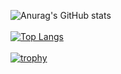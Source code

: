 ![Anurag's GitHub stats](https://github-readme-stats.vercel.app/api?username=kitaken55&show_icons=true&theme=tokyonight)<br><br>
[![Top Langs](https://github-readme-stats.vercel.app/api/top-langs/?username=kitaken55&layout=compact)](https://github.com/anuraghazra/github-readme-stats)<br><br>
[![trophy](https://github-profile-trophy.vercel.app/?username=kitaken55)](https://github.com/ryo-ma/github-profile-trophy)
<!--
**kitaken55/kitaken55** is a ✨ _special_ ✨ repository because its `README.md` (this file) appears on your GitHub profile.

Here are some ideas to get you started:

- 🔭 I’m currently working on ...
- 🌱 I’m currently learning ...
- 👯 I’m looking to collaborate on ...
- 🤔 I’m looking for help with ...
- 💬 Ask me about ...
- 📫 How to reach me: ...
- 😄 Pronouns: ...
- ⚡ Fun fact: ...
-->
